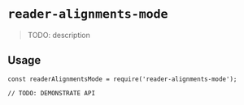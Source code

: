 # `reader-alignments-mode`

> TODO: description

## Usage

```
const readerAlignmentsMode = require('reader-alignments-mode');

// TODO: DEMONSTRATE API
```
